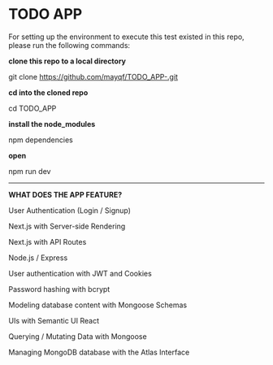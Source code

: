 # TODO APP

For setting up the environment to execute this test existed in this repo, please run the following commands:

**clone this repo to a local directory**

git clone https://github.com/mayqf/TODO_APP-.git

**cd into the cloned repo**

cd TODO_APP

**install the node_modules**

npm dependencies

**open**

npm run dev


---


**WHAT DOES THE APP FEATURE?**

User Authentication (Login / Signup)

Next.js with Server-side Rendering

Next.js with API Routes

Node.js / Express 

User authentication with JWT and Cookies

Password hashing with bcrypt

Modeling database content with Mongoose Schemas

UIs with Semantic UI React

Querying / Mutating Data with Mongoose

Managing MongoDB database with the Atlas Interface






